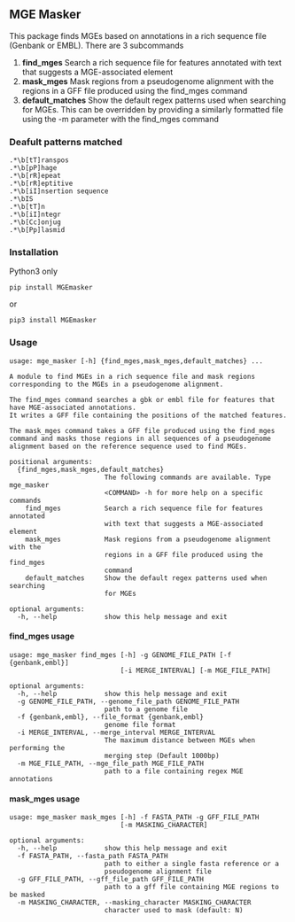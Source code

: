 ## MGE Masker

This package finds MGEs based on annotations in a rich sequence file (Genbank or EMBL).
There are 3 subcommands

1. **find_mges** Search a rich sequence file for features annotated with text that suggests a MGE-associated element
2. **mask_mges** Mask regions from a pseudogenome alignment with the regions in a GFF file produced using the find_mges command
1. **default_matches** Show the default regex patterns used when searching for MGEs. This can be overridden by providing a similarly formatted file using the -m parameter with the find_mges command

### Deafult patterns matched
```
.*\b[tT]ranspos
.*\b[pP]hage
.*\b[rR]epeat
.*\b[rR]eptitive
.*\b[iI]nsertion sequence
.*\bIS
.*\b[tT]n
.*\b[iI]ntegr
.*\b[Cc]onjug
.*\b[Pp]lasmid
```

### Installation
Python3 only

```
pip install MGEmasker
```
or
```
pip3 install MGEmasker
```

### Usage
```
usage: mge_masker [-h] {find_mges,mask_mges,default_matches} ...

A module to find MGEs in a rich sequence file and mask regions corresponding to the MGEs in a pseudogenome alignment.

The find_mges command searches a gbk or embl file for features that have MGE-associated annotations.
It writes a GFF file containing the positions of the matched features.

The mask_mges command takes a GFF file produced using the find_mges command and masks those regions in all sequences of a pseudogenome alignment based on the reference sequence used to find MGEs.

positional arguments:
  {find_mges,mask_mges,default_matches}
                        The following commands are available. Type mge_masker
                        <COMMAND> -h for more help on a specific commands
    find_mges           Search a rich sequence file for features annotated
                        with text that suggests a MGE-associated element
    mask_mges           Mask regions from a pseudogenome alignment with the
                        regions in a GFF file produced using the find_mges
                        command
    default_matches     Show the default regex patterns used when searching
                        for MGEs

optional arguments:
  -h, --help            show this help message and exit
```


#### find_mges usage
```
usage: mge_masker find_mges [-h] -g GENOME_FILE_PATH [-f {genbank,embl}]
                            [-i MERGE_INTERVAL] [-m MGE_FILE_PATH]

optional arguments:
  -h, --help            show this help message and exit
  -g GENOME_FILE_PATH, --genome_file_path GENOME_FILE_PATH
                        path to a genome file
  -f {genbank,embl}, --file_format {genbank,embl}
                        genome file format
  -i MERGE_INTERVAL, --merge_interval MERGE_INTERVAL
                        The maximum distance between MGEs when performing the
                        merging step (Default 1000bp)
  -m MGE_FILE_PATH, --mge_file_path MGE_FILE_PATH
                        path to a file containing regex MGE annotations
```

#### mask_mges usage
```
usage: mge_masker mask_mges [-h] -f FASTA_PATH -g GFF_FILE_PATH
                            [-m MASKING_CHARACTER]

optional arguments:
  -h, --help            show this help message and exit
  -f FASTA_PATH, --fasta_path FASTA_PATH
                        path to either a single fasta reference or a
                        pseudogenome alignment file
  -g GFF_FILE_PATH, --gff_file_path GFF_FILE_PATH
                        path to a gff file containing MGE regions to be masked
  -m MASKING_CHARACTER, --masking_character MASKING_CHARACTER
                        character used to mask (default: N)
```